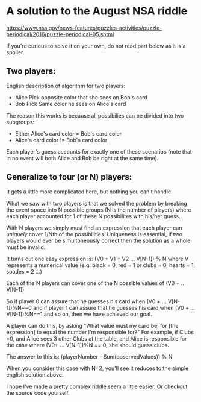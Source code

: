# A solution to the August NSA riddle

https://www.nsa.gov/news-features/puzzles-activities/puzzle-periodical/2016/puzzle-periodical-05.shtml

If you're curious to solve it on your own, do not read part below as it is a spoiler.

## Two players:

English description of algorithm for two players:
- Alice  Pick opposite color that she sees on Bob's card
- Bob    Pick Same color he sees on Alice's card

The reason this works is because all possibilies can be divided into two subgroups: 
- Either Alice's card color = Bob's card color
- Alice's card color != Bob's card color

Each player's guess accounts for exactly one of these scenarios (note that in no event will both Alice and Bob be right at the same time).


## Generalize to four (or N) players:

It gets a little more complicated here, but nothing you can't handle.

What we saw with two players is that we solved the problem by breaking the event space into N possible groups (N is the number of players) where each player accounted for 1 of these N possibilites with his/her guess.

With N players we simply must find an expression that each player can *uniquely* cover 1/Nth of the possibilities. Uniqueness is essential, if two players would ever be simultoneously correct then the solution as a whole must be invalid.

It turns out one easy expression is: (V0 + V1 + V2 ... V[N-1]) % N where V represents a numerical value (e.g. black = 0, red = 1 or clubs = 0, hearts = 1, spades = 2 ...) 

Each of the N players can cover one of the N possible values of (V0 + .. V[N-1])

So if player 0 can assure that he guesses his card when (V0 + ... V[N-1])%N==0
and if player 1 can assure that he guesses his card when (V0 + ... V[N-1])%N==1
and so on, then we have achieved our goal.

A player can do this, by asking "What value must my card be, for [the expression] to equal the number I'm responsible for?" For example, if Clubs =0, and Alice sees 3 other Clubs at the table, and Alice is responsible for the case where (V0+ ... V[N-1])%N == 0, she should guess clubs.

The answer to this is: (playerNumber - Sum(observedValues)) % N

When you consider this case with N=2, you'll see it reduces to the simple english solution above.

I hope I've made a pretty complex riddle seem a little easier. Or checkout the source code yourself.


